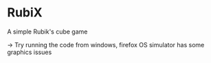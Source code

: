 RubiX
=====

A simple Rubik's cube game

-> Try running the code from windows, firefox OS simulator has some graphics issues

